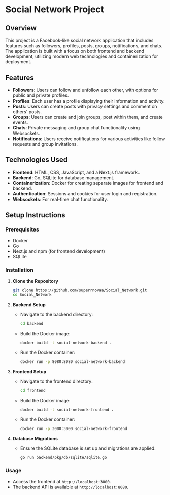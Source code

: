 # Social Network Project

## Overview

This project is a Facebook-like social network application that includes features such as followers, profiles, posts, groups, notifications, and chats. The application is built with a focus on both frontend and backend development, utilizing modern web technologies and containerization for deployment.

## Features

- **Followers**: Users can follow and unfollow each other, with options for public and private profiles.
- **Profiles**: Each user has a profile displaying their information and activity.
- **Posts**: Users can create posts with privacy settings and comment on others' posts.
- **Groups**: Users can create and join groups, post within them, and create events.
- **Chats**: Private messaging and group chat functionality using Websockets.
- **Notifications**: Users receive notifications for various activities like follow requests and group invitations.

## Technologies Used

- **Frontend**: HTML, CSS, JavaScript, and a Next.js framework..
- **Backend**: Go, SQLite for database management.
- **Containerization**: Docker for creating separate images for frontend and backend.
- **Authentication**: Sessions and cookies for user login and registration.
- **Websockets**: For real-time chat functionality.

## Setup Instructions

### Prerequisites

- Docker
- Go
- Next.js and npm (for frontend development)
- SQLite

### Installation

1. **Clone the Repository**

   ```bash
   git clone https://github.com/superrnovaa/Social_Network.git
   cd Social_Network
   ```

2. **Backend Setup**

   - Navigate to the backend directory:
     ```bash
     cd backend
     ```
   - Build the Docker image:
     ```bash
     docker build -t social-network-backend .
     ```
   - Run the Docker container:
     ```bash
     docker run -p 8080:8080 social-network-backend
     ```

3. **Frontend Setup**

   - Navigate to the frontend directory:
     ```bash
     cd frontend
     ```
   - Build the Docker image:
     ```bash
     docker build -t social-network-frontend .
     ```
   - Run the Docker container:
     ```bash
     docker run -p 3000:3000 social-network-frontend
     ```

4. **Database Migrations**

   - Ensure the SQLite database is set up and migrations are applied:
     ```bash
     go run backend/pkg/db/sqlite/sqlite.go
     ```

### Usage

- Access the frontend at `http://localhost:3000`.
- The backend API is available at `http://localhost:8080`.


